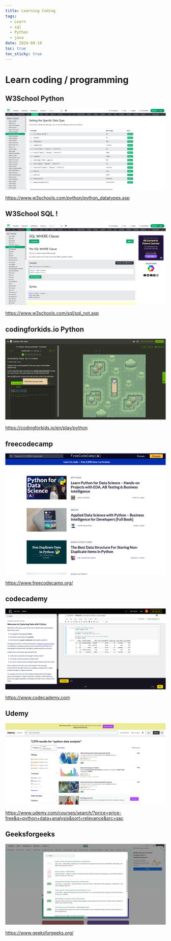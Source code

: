 ```yaml
---
title: Learning Coding
tags:
  - Learn
  - sql
  - Python
  - java
date: 2024-09-10
toc: true
toc_sticky: true
---
```



# Learn coding / programming 
## W3School Python 

![](../_asset/2024-09-10-learningProgramming_image_1.png)

https://www.w3schools.com/python/python_datatypes.asp

## W3School SQL !

![](../_asset/2024-09-10-learningProgramming_image_2.png)

https://www.w3schools.com/sql/sql_not.asp

## codingforkids.io Python 
![](../_asset/2024-09-10-learningProgramming_image_3.png)

https://codingforkids.io/en/play/python

## freecodecamp
![](../_asset/2024-09-10-learningProgramming_image_4.png)

<https://www.freecodecamp.org/>

## codecademy

![](../_asset/2024-09-10-learningProgramming_image_5.png)

<https://www.codecademy.com>

## Udemy

![](../_asset/2024-09-10-learningProgramming_image_6.png)

https://www.udemy.com/courses/search/?price=price-free&q=python+data+analysis&sort=relevance&src=sac


## Geeksforgeeks

![](../_asset/2024-09-10-learningProgramming_image_7.png)

<https://www.geeksforgeeks.org/>